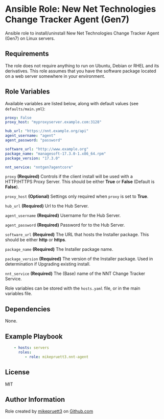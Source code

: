 Ansible Role: New Net Technologies Change Tracker Agent (Gen7)
=========

Ansible role to install/uninstall New Net Technologies Change Tracker Agent (Gen7) on Linux servers.

Requirements
------------

The role does not require anything to run on Ubuntu, Debian or RHEL and its derivatives. This role assumes that you have the software package located on a web server somewhere in your environment.

Role Variables
--------------

Available variables are listed below, along with default values (see ```defaults/main.yml```):

``` yaml
proxy: False
proxy_host: "myproxyserver.example.com:3128"

hub_url: "https://nnt.example.org/api"
agent_username: "agent"
agent_password: "password"

software_url: "http://www.example.org"
package_name: "managesoft-17.3.0-1.x86_64.rpm"
package_version: "17.3.0"

nnt_service: "nntgen7agentcore"
```

```proxy``` **(Required)** Controls if the client install will be used with a HTTP/HTTPS Proxy Server. This should be either **True** or **False** (Default is **False**).

```proxy_host``` **(Optional)** Settings only required when ```proxy``` is set to **True**.

```hub_url``` **(Required)** Url to the Hub Server.

```agent_username``` **(Required)** Username for the Hub Server.

```agent_password``` **(Required)** Password for to the Hub Server.

```software_url``` **(Required)** The URL that hosts the Installer package. This should be either **http** or **https**.

```package_name``` **(Required)** The Installer package name.

```package_version``` **(Required)** The version of the Installer package. Used in determination if Upgrading existing install.

```nnt_service``` **(Required)** The (Base) name of the NNT Change Tracker Service.

Role variables can be stored with the ```hosts.yaml``` file, or in the main variables file.

Dependencies
------------

None.

Example Playbook
----------------

``` yaml
    - hosts: servers
      roles:
         - role: mikepruett3.nnt-agent
```

License
-------

MIT

Author Information
------------------

Role created by [mikepruett3](https://github.com/mikepruett3) on [Github.com](https://github.com/mikepruett3/ansible-role-nnt-agent)
